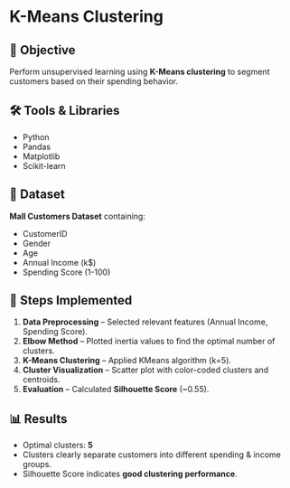 # K-Means Clustering  

## 📌 Objective  
Perform unsupervised learning using **K-Means clustering** to segment customers based on their spending behavior.  

## 🛠️ Tools & Libraries  
- Python  
- Pandas  
- Matplotlib  
- Scikit-learn  

## 📂 Dataset  
**Mall Customers Dataset** containing:  
- CustomerID  
- Gender  
- Age  
- Annual Income (k$)  
- Spending Score (1-100)  

## 🚀 Steps Implemented  
1. **Data Preprocessing** – Selected relevant features (Annual Income, Spending Score).  
2. **Elbow Method** – Plotted inertia values to find the optimal number of clusters.  
3. **K-Means Clustering** – Applied KMeans algorithm (k=5).  
4. **Cluster Visualization** – Scatter plot with color-coded clusters and centroids.  
5. **Evaluation** – Calculated **Silhouette Score** (~0.55).  

## 📊 Results  
- Optimal clusters: **5**  
- Clusters clearly separate customers into different spending & income groups.  
- Silhouette Score indicates **good clustering performance**.  


